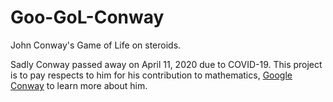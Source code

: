 # Goo-GoL-Conway

John Conway's Game of Life on steroids.

Sadly Conway passed away on April 11, 2020 due to COVID-19. This project is to pay respects to him for his contribution to mathematics, [Google Conway](https://www.google.com/search?q=john+conway) to learn more about him.
